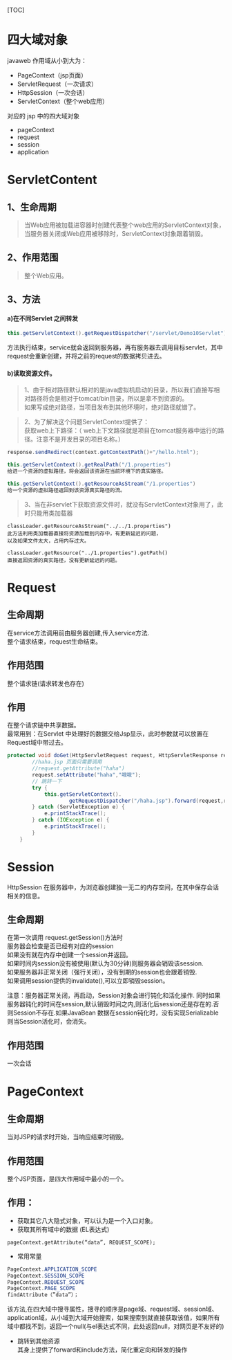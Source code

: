 [TOC]
# 四大域对象 

javaweb 作用域从小到大为：
* PageContext（jsp页面）
* ServletRequest（一次请求）
* HttpSession（一次会话）
* ServletContext（整个web应用）

对应的 jsp 中的四大域对象
* pageContext
* request
* session
* application

# ServletContent
## 1、生命周期
> 当Web应用被加载进容器时创建代表整个web应用的ServletContext对象，当服务器关闭或Web应用被移除时，ServletContext对象跟着销毁。

## 2、作用范围
> 整个Web应用。

## 3、方法

#### a)在不同Servlet 之间转发


```java
this.getServletContext().getRequestDispatcher("/servlet/Demo10Servlet").forward(request, response);
```


方法执行结束，service就会返回到服务器，再有服务器去调用目标servlet，其中request会重新创建，并将之前的request的数据拷贝进去。

#### b)读取资源文件。

> 1、由于相对路径默认相对的是java虚拟机启动的目录，所以我们直接写相对路径将会是相对于tomcat/bin目录，所以是拿不到资源的。  
如果写成绝对路径，当项目发布到其他环境时，绝对路径就错了。

> 2、为了解决这个问题ServletContext提供了：  
 获取web上下路径：（ web上下文路径就是项目在tomcat服务器中运行的路径。注意不是开发目录的项目名称。）

```java 
response.sendRedirect(context.getContextPath()+"/hello.html");
```

```java
this.getServletContext().getRealPath("/1.properties")
给进一个资源的虚拟路径，将会返回该资源在当前环境下的真实路径。

```

```java
this.getServletContext().getResourceAsStream("/1.properties")
给一个资源的虚拟路径返回到该资源真实路径的流。
```
> 3、当在非servlet下获取资源文件时，就没有ServletContext对象用了，此时只能用类加载器
```
classLoader.getResourceAsStream("../../1.properties")
此方法利用类加载器直接将资源加载到内存中，有更新延迟的问题，
以及如果文件太大，占用内存过大。
```
```
classLoader.getResource("../1.properties").getPath()
直接返回资源的真实路径，没有更新延迟的问题。
```

# Request
## 生命周期
在service方法调用前由服务器创建,传入service方法.  
整个请求结束，request生命结束。
## 作用范围
整个请求链(请求转发也存在)
## 作用
在整个请求链中共享数据。  
最常用到：在Servlet 中处理好的数据交给Jsp显示，此时参数就可以放置在Request域中带过去。
```java
protected void doGet(HttpServletRequest request, HttpServletResponse response) throws ServletException, IOException {
        //haha.jsp 页面只需要调用
        //request.getAttribute("haha")
        request.setAttribute("haha","哦哦");
        // 跳转一下
        try {
            this.getServletContext().
                    getRequestDispatcher("/haha.jsp").forward(request,response);
        } catch (ServletException e) {
            e.printStackTrace();
        } catch (IOException e) {
            e.printStackTrace();
        }
    }
```

# Session
HttpSession 
在服务器中，为浏览器创建独一无二的内存空间，在其中保存会话相关的信息。 
## 生命周期
在第一次调用 request.getSession()方法时  
服务器会检查是否已经有对应的session  
如果没有就在内存中创建一个session并返回。  
如果时间内session没有被使用(默认为30分钟)则服务器会销毁该session.  
如果服务器非正常关闭（强行关闭），没有到期的session也会跟着销毁.  
如果调用session提供的invalidate(),可以立即销毁session。

注意：服务器正常关闭，再启动，Session对象会进行钝化和活化操作.
同时如果服务器钝化的时间在session,默认销毁时间之内,则活化后session还是存在的.否则Session不存在.如果JavaBean 数据在session钝化时，没有实现Serializable 则当Session活化时，会消失。 
## 作用范围
一次会话

# PageContext

## 生命周期  

当对JSP的请求时开始，当响应结束时销毁。
## 作用范围  

整个JSP页面，是四大作用域中最小的一个。
## 作用： 
* 获取其它八大隐式对象，可以认为是一个入口对象。
* 获取其所有域中的数据 (EL表达式) 
```
pageContext.getAttribute(“data”, REQUEST_SCOPE);
```

* 常用常量
```java
PageContext.APPLICATION_SCOPE 
PageContext.SESSION_SCOPE 
PageContext.REQUEST_SCOPE 　
PageContext.PAGE_SCOPE 
findAttribute（”data”）；
```
该方法,在四大域中搜寻属性，搜寻的顺序是page域、request域、session域、application域，从小域到大域开始搜索，如果搜索到就直接获取该值，如果所有域中都找不到，返回一个null(与el表达式不同，此处返回null，对网页是不友好的) 
* 跳转到其他资源   
其身上提供了forward和include方法，简化重定向和转发的操作


